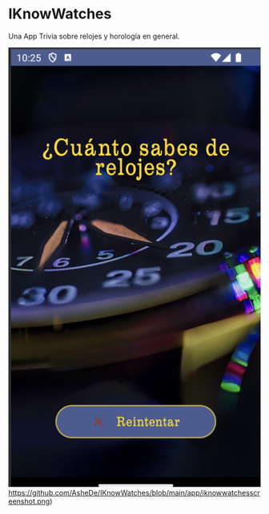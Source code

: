 # IKnowWatches

Una App Trivia sobre relojes y horología en general.

![I know watches](https://github.com/AsheDe/IKnowWatches/blob/main/app/iknowwatchesscreenshot.png)https://github.com/AsheDe/IKnowWatches/blob/main/app/iknowwatchesscreenshot.png)
